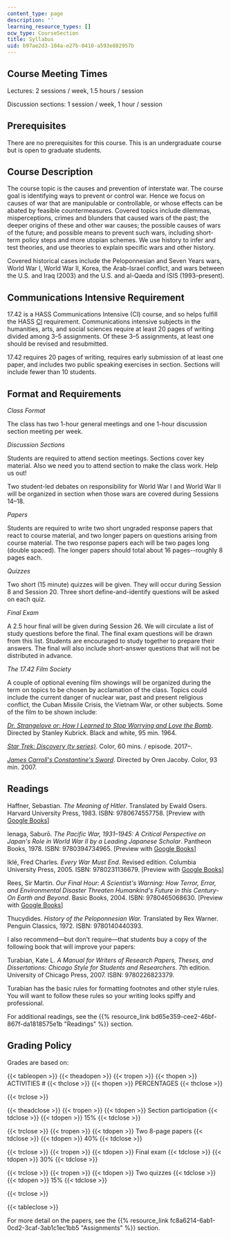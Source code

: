 ```yaml
---
content_type: page
description: ''
learning_resource_types: []
ocw_type: CourseSection
title: Syllabus
uid: b97ae2d3-104a-e27b-0410-a593e882957b
---
```


Course Meeting Times
--------------------

Lectures: 2 sessions / week, 1.5 hours / session

Discussion sections: 1 session / week, 1 hour / session

Prerequisites
-------------

There are no prerequisites for this course. This is an undergraduate course but is open to graduate students.

Course Description
------------------

The course topic is the causes and prevention of interstate war. The course goal is identifying ways to prevent or control war. Hence we focus on causes of war that are manipulable or controllable, or whose effects can be abated by feasible countermeasures. Covered topics include dilemmas, misperceptions, crimes and blunders that caused wars of the past; the deeper origins of these and other war causes; the possible causes of wars of the future; and possible means to prevent such wars, including short-term policy steps and more utopian schemes. We use history to infer and test theories, and use theories to explain specific wars and other history.

Covered historical cases include the Peloponnesian and Seven Years wars, World War I, World War II, Korea, the Arab-Israel conflict, and wars between the U.S. and Iraq (2003) and the U.S. and al-Qaeda and ISIS (1993–present).

Communications Intensive Requirement
------------------------------------

17.42 is a HASS Communications Intensive (CI) course, and so helps fulfill the HASS [CI](http://web.mit.edu/commreq/) requirement. Communications intensive subjects in the humanities, arts, and social sciences require at least 20 pages of writing divided among 3–5 assignments. Of these 3–5 assignments, at least one should be revised and resubmitted.

17.42 requires 20 pages of writing, requires early submission of at least one paper, and includes two public speaking exercises in section. Sections will include fewer than 10 students.

Format and Requirements
-----------------------

_Class Format_

The class has two 1-hour general meetings and one 1-hour discussion section meeting per week. 

_Discussion Sections_

Students are required to attend section meetings. Sections cover key material. Also we need you to attend section to make the class work. Help us out!

Two student-led debates on responsibility for World War I and World War II will be organized in section when those wars are covered during Sessions 14–18.

_Papers_

Students are required to write two short ungraded response papers that react to course material, and two longer papers on questions arising from course material. The two response papers each will be two pages long (double spaced). The longer papers should total about 16 pages--roughly 8 pages each.

_Quizzes_

Two short (15 minute) quizzes will be given. They will occur during Session 8 and Session 20. Three short define-and-identify questions will be asked on each quiz.

_Final Exam_

A 2.5 hour final will be given during Session 26. We will circulate a list of study questions before the final. The final exam questions will be drawn from this list. Students are encouraged to study together to prepare their answers. The final will also include short-answer questions that will not be distributed in advance.

_The 17.42 Film Society_

A couple of optional evening film showings will be organized during the term on topics to be chosen by acclamation of the class. Topics could include the current danger of nuclear war, past and present religious conflict, the Cuban Missile Crisis, the Vietnam War, or other subjects. Some of the film to be shown include:

_[Dr. Strangelove or: How I Learned to Stop Worrying and Love the Bomb](https://www.imdb.com/title/tt0057012/?ref_=nv_sr_2)_. Directed by Stanley Kubrick. Black and white, 95 min. 1964.

_[Star Trek: Discovery (tv series)](https://www.imdb.com/title/tt5171438/?ref_=tt_ov_inf)_. Color, 60 mins. / episode. 2017–.

_[James Carroll's Constantine's Sword](https://www.imdb.com/title/tt0902270/?ref_=nv_sr_1)_. Directed by Oren Jacoby. Color, 93 min. 2007.

Readings
--------

Haffner, Sebastian. _The Meaning of Hitler_. Translated by Ewald Osers. Harvard University Press, 1983. ISBN: 9780674557758. \[Preview with [Google Books](https://books.google.com/books?id=k2-ZkIvt35QC&pg=PAfrontcover#v=onepage&q&f=false)\]

Ienaga, Saburō. _The Pacific War, 1931–1945: A Critical Perspective on Japan's Role in World War II by a Leading Japanese Scholar_. Pantheon Books, 1978. ISBN: 9780394734965. \[Preview with [Google Books](https://books.google.com/books?id=49bWRrBQP74C&pg=PAfrontcover#v=onepage&q&f=false)\]

Iklé, Fred Charles. _Every War Must End_. Revised edition. Columbia University Press, 2005. ISBN: 9780231136679. \[Preview with [Google Books](https://books.google.com/books?id=WXswYABYlJ4C&pg=PAfrontcover#v=onepage&q&f=false)\]

Rees, Sir Martin. _Our Final Hour: A Scientist's Warning: How Terror, Error, and Environmental Disaster Threaten Humankind's Future in this Century-On Earth and Beyond_. Basic Books, 2004. ISBN: 9780465068630. \[Preview with [Google Books](https://books.google.com/books?id=2NNfIXyttn4C&pg=PAfrontcover#v=onepage&q&f=false)\]

Thucydides. _History of the Peloponnesian War._ Translated by Rex Warner. Penguin Classics, 1972. ISBN: 9780140440393. 

I also recommend—but don't require—that students buy a copy of the following book that will improve your papers:

Turabian, Kate L. _A Manual for Writers of Research Papers, Theses, and Dissertations: Chicago Style for Students and Researchers_. 7th edition. University of Chicago Press, 2007. ISBN: 9780226823379.

Turabian has the basic rules for formatting footnotes and other style rules. You will want to follow these rules so your writing looks spiffy and professional.

For additional readings, see the {{% resource_link bd65e359-cee2-46bf-867f-da1818575e1b "Readings" %}} section.

Grading Policy
--------------

Grades are based on:

{{< tableopen >}}
{{< theadopen >}}
{{< tropen >}}
{{< thopen >}}
ACTIVITIES #
{{< thclose >}}
{{< thopen >}}
PERCENTAGES
{{< thclose >}}

{{< trclose >}}

{{< theadclose >}}
{{< tropen >}}
{{< tdopen >}}
Section participation
{{< tdclose >}}
{{< tdopen >}}
15%
{{< tdclose >}}

{{< trclose >}}
{{< tropen >}}
{{< tdopen >}}
Two 8-page papers
{{< tdclose >}}
{{< tdopen >}}
40%
{{< tdclose >}}

{{< trclose >}}
{{< tropen >}}
{{< tdopen >}}
Final exam
{{< tdclose >}}
{{< tdopen >}}
30%
{{< tdclose >}}

{{< trclose >}}
{{< tropen >}}
{{< tdopen >}}
Two quizzes
{{< tdclose >}}
{{< tdopen >}}
15%
{{< tdclose >}}

{{< trclose >}}

{{< tableclose >}}

For more detail on the papers, see the {{% resource_link fc8a6214-6ab1-0cd2-3caf-3ab1c1ec1bb5 "Assignments" %}} section.